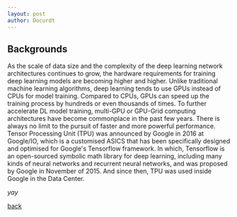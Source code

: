 ```yaml
---
layout: post
author: Docurdt
---
```


## Backgrounds
As the scale of data size and the complexity of the deep learning network architectures continues to grow, the hardware requirements for training deep learning models are becoming higher and higher. Unlike traditional machine learning algorithms, deep learning tends to use GPUs instead of CPUs for model training. Compared to CPUs, GPUs can speed up the training process by hundreds or even thousands of times. To further accelerate DL model training, multi-GPU or GPU-Grid computing architectures have become commonplace in the past few years. There is always no limit to the pursuit of faster and more powerful performance. Tensor Processing Unit (TPU) was announced by Google in 2016 at Google/IO, which is a customised ASICS that has been specifically designed and optimised for Google's Tensorflow framework. In which, Tensorflow is an open-sourced symbolic math library for deep learning, including many kinds of neural networks and recurrent neural networks, and was proposed by Google in November of 2015. And since then, TPU was used inside Google in the Data Center.


_yay_

[back](./)
